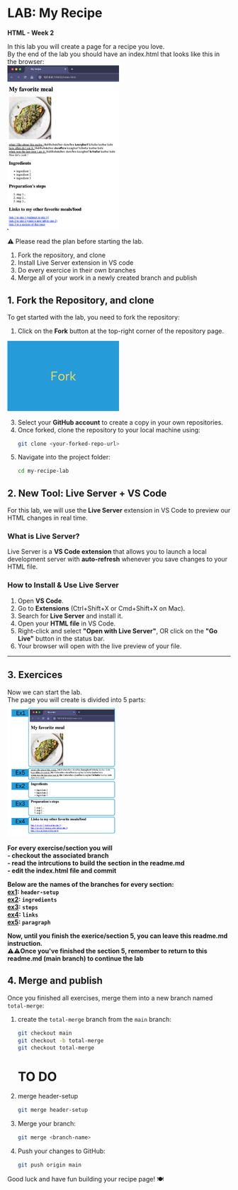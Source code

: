# LAB: My Recipe

**HTML - Week 2**

In this lab you will create a page for a recipe you love.  
By the end of the lab you should have an index.html that looks like this in the browser:  
<img src="assets/result.png" width="50%" height="" style="margin-x: auto">

⚠️ Please read the plan before starting the lab.

1. Fork the repository, and clone
2. Install Live Server extension in VS code
3. Do every exercice in their own branches
4. Merge all of your work in a newly created branch and publish

## 1. Fork the Repository, and clone

To get started with the lab, you need to fork the repository:

1. Click on the **Fork** button at the top-right corner of the repository page.
<img src="assets/fork.gif" width="50%" height="" style="margin-x: auto">

3. Select your **GitHub account** to create a copy in your own repositories.
4. Once forked, clone the repository to your local machine using:
   ```bash
   git clone <your-forked-repo-url>
   ```
5. Navigate into the project folder:
   ```bash
   cd my-recipe-lab
   ```

## 2. New Tool: Live Server + VS Code

For this lab, we will use the **Live Server** extension in VS Code to preview our HTML changes in real time.

### What is Live Server?

Live Server is a **VS Code extension** that allows you to launch a local development server with **auto-refresh** whenever you save changes to your HTML file.

### How to Install & Use Live Server

1. Open **VS Code**.
2. Go to **Extensions** (Ctrl+Shift+X or Cmd+Shift+X on Mac).
3. Search for **Live Server** and install it.
4. Open your **HTML file** in VS Code.
5. Right-click and select **"Open with Live Server"**, OR click on the **"Go Live"** button in the status bar.
6. Your browser will open with the live preview of your file.

---

## 3. Exercices

Now we can start the lab.  
The page you will create is divided into 5 parts:  
<img src="assets/sections.png" width="50%" height="" style="margin-x: auto">

**For every exercise/section you will**  
**- checkout the associated branch**  
**- read the intrcutions to build the section in the readme.md**  
**- edit the index.html file and commit**  

**Below are the names of the branches for every section:**  
**[ex1](https://github.com/onja-org/W2_html-my-recipe/tree/header-setup/ex1-instructions#readme): `header-setup`**  
**[ex2](https://github.com/onja-org/W2_html-my-recipe/tree/ingredients/ex2-instructions#readme): `ingredients`**  
**[ex3](https://github.com/onja-org/W2_html-my-recipe/tree/steps/ex3-instructions#readme): `steps`**  
**[ex4](https://github.com/onja-org/W2_html-my-recipe/tree/links/ex4-instructions#readme): `links`**  
**[ex5](https://github.com/onja-org/W2_html-my-recipe/tree/paragraph/ex5-instructions#readme): `paragraph`**  

**Now, until you finish the exerice/section 5, you can leave this readme.md instruction.**  
⚠️⚠️**Once you've finished the section 5, remember to return to this readme.md (main branch) to continue the lab**


## 4. Merge and publish

Once you finished all exercises, merge them into a new branch named `total-merge`:

1. create the `total-merge` branch from the `main` branch:
   ```bash
   git checkout main
   git checkout -b total-merge
   git checkout total-merge
   ```

   # TO DO
2. merge header-setup
   ```bash
   git merge header-setup
   ```

3. Merge your branch:
   ```bash
   git merge <branch-name>
   ```
4. Push your changes to GitHub:
   ```bash
   git push origin main
   ```

Good luck and have fun building your recipe page! 🍽️

